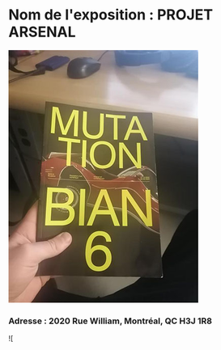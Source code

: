 <h1> Nom de l'exposition : PROJET ARSENAL</h1>
  
![photo bian](medias/photo_bian.jpg)
  
<h3> Adresse : 2020 Rue William, Montréal, QC H3J 1R8 </h2>

![
  





  
  
